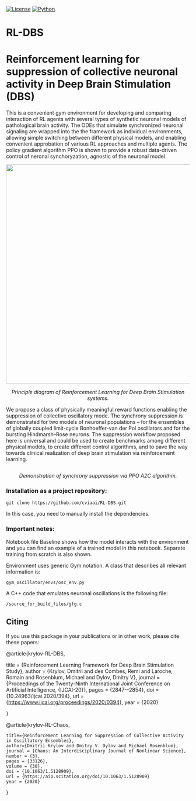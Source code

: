[![License](https://img.shields.io/github/license/analysiscenter/pydens.svg)](https://www.apache.org/licenses/LICENSE-2.0)
[![Python](https://img.shields.io/badge/python-3.6-blue.svg)](https://python.org)

# RL-DBS
# Reinforcement learning for suppression of collective neuronal activity in Deep Brain Stimulation (DBS)

This is a convenient gym environment for developing and comparing interaction of RL agents with several types of synthetic neuronal models of pathological brain activity. The ODEs that simulate synchronized neuronal signaling are wrapped into the the framework as individual environments, allowing simple switching between different physical models, and enabling convenient approbation of various RL approaches and multiple agents. The policy gradient algorithm PPO is shown to provide a robust data-driven control of neronal synchoryzation, agnostic of the neuronal model. 

<p align="center">
<img src="RL-DBS-diagram.png" width="600" alt>
</p>
<p align="center">
<em>Principle diagram of Reinforcement Learning for Deep Brain Stimulation systems.</em>
</p>

We propose a class of physically meaningful reward functions enabling the suppression of collective oscillatory mode. The synchrony suppression is demonstrated for two models of neuronal populations – for the ensembles of globally coupled limit-cycle Bonhoeffer-van der Pol oscillators and for the bursting Hindmarsh–Rose neurons. The suppression workflow proposed here is universal and could be used to create benchmarks among different physical models, to create different control algorithms, and to pave the way towards clinical realization of deep brain stimulation via reinforcement learning. 

<p align="center">
<!---<img src="RL-DBS-demo.png" alt> -->
<img src="2.gif" alt>

</p>
<p align="center">
<em>Demonstration of synchrony suppression via PPO A2C algorithm.</em>
</p>




### Installation as a project repository:

```
git clone https://github.com/cviaai/RL-DBS.git
```

In this case, you need to manually install the dependencies.

### Important notes:

Notebook file Baseline shows how the model interacts with the environment and you can find an example of a trained model in this notebook. Separate training from scratch is also shown.

Environment uses generic Gym notation. A class that describes all relevant information is:
```
gym_oscillator/envs/osc_env.py
```
A C++ code that emulates neuronal oscillations is the following file:
```
/source_for_build_files/gfg.c
```
## Citing 

If you use this package in your publications or in other work, please cite these papers:


@article{krylov-RL-DBS,

title = {Reinforcement Learning Framework for Deep Brain Stimulation Study},
author = {Krylov, Dmitrii and des Combes, Remi and Laroche, Romain and Rosenblum, Michael and Dylov, Dmitry V},
journal = {Proceedings of the Twenty-Ninth International Joint Conference on Artificial Intelligence, {IJCAI-20}},
pages = {2847--2854},
doi = {10.24963/ijcai.2020/394},
url = {https://www.ijcai.org/proceedings/2020/0394},
year = {2020}

}

@article{krylov-RL-Chaos,

    title={Reinforcement Learning for Suppression of Collective Activity in Oscillatory Ensembles},
    author={Dmitrii Krylov and Dmitry V. Dylov and Michael Rosenblum},
    journal = {Chaos: An Interdisciplinary Journal of Nonlinear Science},
    number = {3},
    pages = {33126},
    volume = {30},
    doi = {10.1063/1.5128909},
    url = {https://aip.scitation.org/doi/10.1063/1.5128909}
    year = {2020}
}
